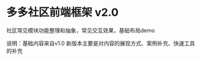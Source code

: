 多多社区前端框架 v2.0
=====================

社区常见模块功能整理和抽象，常见交互效果，基础布局demo

说明：基础内容来自v1.0  新版本主要是对内容的展现方式、案例补充、快速工具的补充

